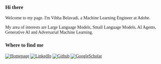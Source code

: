 <span style="font-family:Trebuchet MS">
<h3> Hi there 👋</h3>

Welcome to my page. I'm Vibha Belavadi, a Machine Learning Engineer at Adobe.

My area of interests are Large Language Models, Small Language Models, AI Agents, Generative AI and Adversarial Machine Learning.

<!-- My area of interests are Large Language Models, Adversarial Machine Learning & Deep Learning, Computer Vision, Data Security & Privacy, and Model Interpretability and Fairness for Social Good. -->
  
<!--
**VibhaBelavadi/VibhaBelavadi** is a ✨ _special_ ✨ repository because its `README.md` (this file) appears on your GitHub profile.

Here are some ideas to get you started:

- 🔭 I’m currently working on ...
- 🌱 I’m currently learning ...
- 👯 I’m looking to collaborate on ...
- 🤔 I’m looking for help with ...
- 💬 Ask me about ...
- 📫 How to reach me: 
- ⚡ Fun fact: ...
-->

<!--
<h3>Things I code with</h3>
<p align="center" style="display:flex; flex-direction:column; margin-top: 1rem;">
  <img align="center" src="https://github-readme-stats.vercel.app/api/top-langs/?username=VibhaBelavadi&theme=nightowl&layout=compact&hide=javascript,Shell,Ruby,C++,CSS,%20SCSS,%20HTML&langs_count=8"> 
</p>
-->

<h3>Where to find me</h3>
<p><a href="https://vibhabelavadi.github.io" target="_blank"><img alt="Homepage" src="https://img.shields.io/badge/homepage-%2312100E.svg?&style=for-the-badge&logo=homepage&logoColor=white" /></a> <a href="https://www.linkedin.com/in/vibhabelavadi" target="_blank"><img alt="LinkedIn" src="https://img.shields.io/badge/linkedin-%230077B5.svg?&style=for-the-badge&logo=linkedin&logoColor=white" /></a> <a href="https://github.com/VibhaBelavadi" target="_blank"><img alt="Github" src="https://img.shields.io/badge/GitHub-%2312100E.svg?&style=for-the-badge&logo=Github&logoColor=white" /></a> <a href="https://twitter.com/Vibha_Belavadi" target="_blank"><img alt="GoogleScholar" src="https://img.shields.io/badge/googleScholar-%231DA1F2.svg?&style=for-the-badge&logo=GoogleScholar&logoColor=white" /></a>
</p>
</span>

<!--![](https://github-profile-summary-cards.vercel.app/api/cards/profile-details?username=VibhaBelavadi&theme=nord_bright)-->

